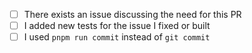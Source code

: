 <!--
Thank you for your contribution!
To help speed up the process of merging your code, check the following:
-->

- [ ] There exists an issue discussing the need for this PR
- [ ] I added new tests for the issue I fixed or built
- [ ] I used `pnpm run commit` instead of `git commit`
